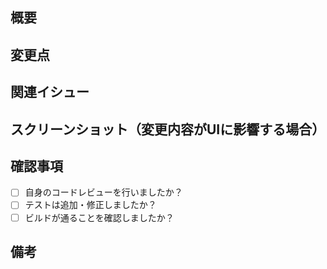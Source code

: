 ## 概要

## 変更点

## 関連イシュー

## スクリーンショット（変更内容がUIに影響する場合）

## 確認事項

- [ ] 自身のコードレビューを行いましたか？
- [ ] テストは追加・修正しましたか？
- [ ] ビルドが通ることを確認しましたか？

## 備考
